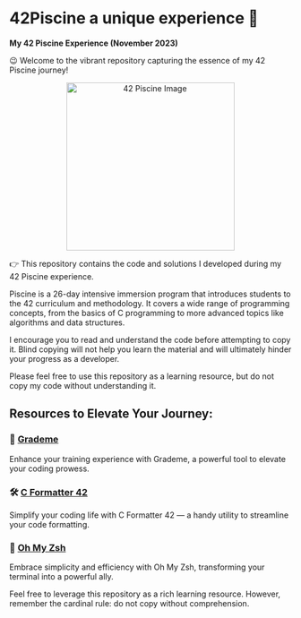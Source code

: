 # 42Piscine a unique experience 🌟

**My 42 Piscine Experience (November 2023)**

😉 Welcome to the vibrant repository capturing the essence of my 42 Piscine journey!

<p align="center">
 <img src="https://github.com/NiceGuyMe/42Piscine/blob/main/42_Logo.png" alt="42 Piscine Image" width="300"/>
</p>

👉 This repository contains the code and solutions I developed during my 42 Piscine experience.

Piscine is a 26-day intensive immersion program that introduces students to the 42 curriculum and methodology. It covers a wide range of programming concepts, from the basics of C programming to more advanced topics like algorithms and data structures.

I encourage you to read and understand the code before attempting to copy it. Blind copying will not help you learn the material and will ultimately hinder your progress as a developer.

Please feel free to use this repository as a learning resource, but do not copy my code without understanding it.

## Resources to Elevate Your Journey:

### 🚀 [Grademe](https://grademe.fr/)
Enhance your training experience with Grademe, a powerful tool to elevate your coding prowess.

### 🛠️ [C Formatter 42](https://github.com/dawnbeen/c_formatter_42)
Simplify your coding life with C Formatter 42 — a handy utility to streamline your code formatting.

### 🌈 [Oh My Zsh](https://ohmyz.sh/)
Embrace simplicity and efficiency with Oh My Zsh, transforming your terminal into a powerful ally.

Feel free to leverage this repository as a rich learning resource. However, remember the cardinal rule: do not copy without comprehension.
